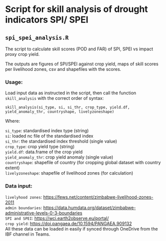 # Script for skill analysis of drought indicators SPI/ SPEI 

## `spi_spei_analysis.R`

The script to calculate skill scores (POD and FAR) of SPI, SPEI vs impact proxy crop yield.

The outputs are figures of SPI/SPEI against crop yield, maps of skill scores per livelihood zones, csv and shapefiles with the scores.

### Usage:

Load input data as instructed in the script, then call the function `skill_analysis` with the correct order of syntax: 

`skill_analysis(si_type, si, si_thr, crop_type, yield.df, yield_anomaly_thr, countryshape, livelyzoneshape)`

Where:

   `si_type`: standardised index type (string)  
   `si`: loaded nc file of the standardised index  
   `si_thr`: the standardised index threshold (single value)  
   `crop_type`: crop yield type (string)  
   `yield.df`: data.frame of the crop yield  
   `yield_anomaly_thr`: crop yield anomaly (single value)  
   `countryshape`: shapefile of country (for cropping global dataset with country extent)  
   `livelyzoneshape`: shapefile of livelihood zones (for calculation)  

### Data input:
   `livelyhood zones`: https://fews.net/content/zimbabwe-livelihood-zones-2011<br>
   `admin boundaries`: https://data.humdata.org/dataset/zimbabwe-administrative-levels-0-3-boundaries<br>
   `SPI and SPEI`: https://wci.earth2observe.eu/portal/ <br>
   `crop yield`: https://doi.pangaea.de/10.1594/PANGAEA.909132<br>
All these data can be loaded in easily if synced through OneDrive from the IBF channel in Teams.
